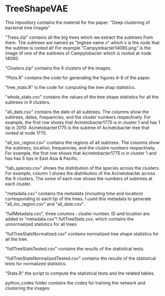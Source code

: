 # TreeShapeVAE
This repository contains the material for the paper: "Deep clustering of bacterial tree images"

"Trees.zip" contains all the big trees which we extract the subtrees from them. The subtrees are named as "bigtree name x" which x is the node that the subtree is rooted at! For example "Campylobacter14080.png" is the image of one of the subtrees of Campylobacter which is rooted at node 14080.

"Clusters.zip" contains the 9 clusters of the images.

"Plots.R" contains the code for generating the figures 4-8 of the paper.

"tree_stats.R" is the code for computing the tree shap statistics.

"whole_stats.csv" contains the values of the tree shape statistics for all the subtrees in 9 clusters.

"all_date.csv" contains the date of all subtrees.
  The columns show the subtrees, dates, frequencies, and the cluster numbers respectively. For example, the first row shows that Acinetobacter1775 is in cluster 1 and has 1 tip in 2010. Acinetobacter1775 is the subtree of Acinetobacter tree that rooted at node 1775.
  
"all_loc_region.csv" contains the regions of all subtrees.
  The columns show the subtrees, location, frequencies, and the clustre numbers respectively. For example, the first row shows that Acinetobacter1775 is in cluster 1 and has has 5 tips in East Asia & Pacific. 

"tab_species.csv" shows the distribution of the species across the clusters. For example, column 1 shows the distribution of the Acinetobacter across the 9 clusters. The some of each row shows the numbers of subtrees at each cluster.

"metadata.csv" contains the metadata (including time and location) corresponding to each tip of the trees. I used this metadata to generate "all_loc_region.csv" and "all_date.csv".

"fullMetadata.csv", three columns : cluster number, ID and location are added to "metadata.csv"!
fullTreeStats.csv, which contains the unnormalized statistics for all trees

"fullTreeStatsNormalized.csv" contains normalized tree shape statistics for all the tree.

"fullTreeStatsTested.csv" contains the results of the statistical tests.

"fullTreeStatsNormalizedTested.csv" contains the results of the statistical tests for normalized statistics.

"Stats.R" the script to compute the statistical tests and the related tables. 

python_codes folder contains the codes for training the network and clustering the images. 
